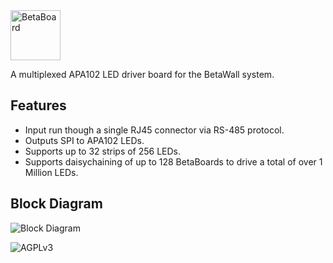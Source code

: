 <img src="https://cloud.githubusercontent.com/assets/1482941/22535019/0a8bcc9a-e8f0-11e6-8714-77324c347f00.png" alt="BetaBoard" height="80px" />

A multiplexed APA102 LED driver board for the BetaWall system.

## Features

- Input run though a single RJ45 connector via RS-485 protocol.
- Outputs SPI to APA102 LEDs.
- Supports up to 32 strips of 256 LEDs.
- Supports daisychaining of up to 128 BetaBoards to drive a total of over 1 Million LEDs.

## Block Diagram
![Block Diagram](https://cloud.githubusercontent.com/assets/1482941/22465406/7421d5a2-e7b3-11e6-8ee8-47d6ec707862.png)

![AGPLv3](https://www.gnu.org/graphics/agplv3-155x51.png)
